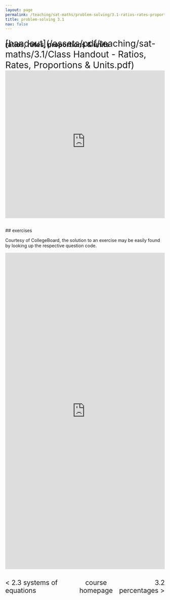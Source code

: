```yaml
---
layout: page
permalink: /teaching/sat-maths/problem-solving/3.1-ratios-rates-proportions-units/
title: problem-solving 3.1
nav: false
---
```


## ratios, rates, proportions & units

<div style="margin-top: -50px;"></div>
<span style="float:right; font-size: 2em;">  [handout](/assets/pdf/teaching/sat-maths/3.1/Class Handout - Ratios, Rates, Proportions & Units.pdf)</span> 
<br> 
<div style="margin-top: 30px;"></div>
<iframe 
    class="rounded z-depth-1" 
    zoomable="true" 
    style="width: 100%; height: 350pt;" 
    src="https://www.youtube-nocookie.com/embed/l54bXrhFGCM?si=PGo-Uay1b2Z80P75" 
    title="YouTube video player" 
    frameborder="0" 
    allow="accelerometer; autoplay; clipboard-write; encrypted-media; gyroscope; picture-in-picture; web-share" 
    referrerpolicy="strict-origin-when-cross-origin" 
    allowfullscreen>
</iframe>


<div style="margin-top: 30px;"></div>
## exercises 

Courtesy of CollegeBoard, the solution to an exercise may be easily found by looking up the respective question code.

<iframe scrolling="auto" 
    src="https://drive.google.com/viewerng/viewer?embedded=true&url=elshenawyom.github.io/assets/pdf/teaching/sat-maths/3.1/Exercises - Ratios, Rates, Proportions and Units.pdf" 
    style="width: 100%; height: 1000px;" 
    frameborder="0">
</iframe>

<div style="margin-top: 30px;"></div>
<div style="display: flex; justify-content: space-between; align-items: center;">
  <a href="/teaching/sat-maths/advanced-maths/2.3-systems-of-equations/" style="font-size: 1.5em; text-decoration: none;"> < 2.3 systems of equations </a>
  <a href="/teaching/sat-maths/" style="font-size: 1.5em; text-decoration: none; text-align: center;"> course homepage </a>
  <a href="/teaching/sat-maths/problem-solving/3.2-percentages/" style="font-size: 1.5em; text-decoration: none; text-align: right;"> 3.2 percentages > </a>
</div>

<br>
<br>

